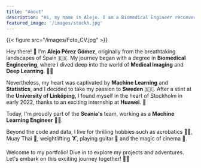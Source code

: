 ```yaml
---
title: "About"
description: "Hi, my name is Alejo. I am a Biomedical Engineer reconverted into Machine Learning Engineer living in Stockholm. Welcome to my portfolio"
featured_image: '/images/stockh.jpg'
---
```

{{< figure src="/images/Foto_CV.jpg"  >}}

Hey there! 👋 I'm **Alejo Pérez Gómez**, originally from the breathtaking landscapes of Spain 🇪🇸. My journey began with a degree in **Biomedical Engineering**, where I dived deep into the world of **Medical Imaging** and **Deep Learning**. 🧬🔬

Nevertheless, my heart was captivated by **Machine Learning** and **Statistics**, and I decided to take my passion to **Sweden** 🇸🇪. After a stint at the **University of Linköping**, I found myself in the heart of Stockholm in early 2022, thanks to an exciting internship at **Huawei**. 🚀

Today, I'm proudly part of the **Scania's** team, working as a **Machine Learning Engineer** 🧑‍💻.

Beyond the code and data, I live for thrilling hobbies such as acrobatics 🤸‍♂️, Muay Thai 🥊, weightlifting 🏋️, playing guitar 🎸 and the magic of cinema 🎥. 

Welcome to my portfolio! Dive in to explore my projects and adventures. Let's embark on this exciting journey together! 🌟🚀
